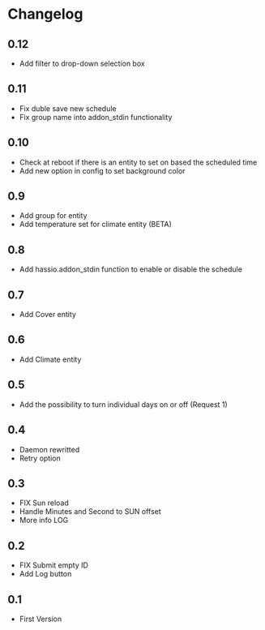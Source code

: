 # Changelog

## 0.12

- Add filter to drop-down selection box

## 0.11

- Fix duble save new schedule
- Fix group name into addon_stdin functionality

## 0.10

- Check at reboot if there is an entity to set on based the  scheduled time 
- Add new option in config to set background color

## 0.9

- Add group for entity
- Add temperature set for climate entity (BETA)

## 0.8

- Add hassio.addon_stdin function to enable or disable the schedule

## 0.7

- Add Cover entity

## 0.6

- Add Climate entity

## 0.5

- Add the possibility to turn individual days on or off (Request 1)

## 0.4

- Daemon rewritted
- Retry option

## 0.3

- FIX Sun reload
- Handle Minutes and Second to SUN offset
- More info LOG

## 0.2

- FIX Submit empty ID
- Add Log button

## 0.1

- First Version
